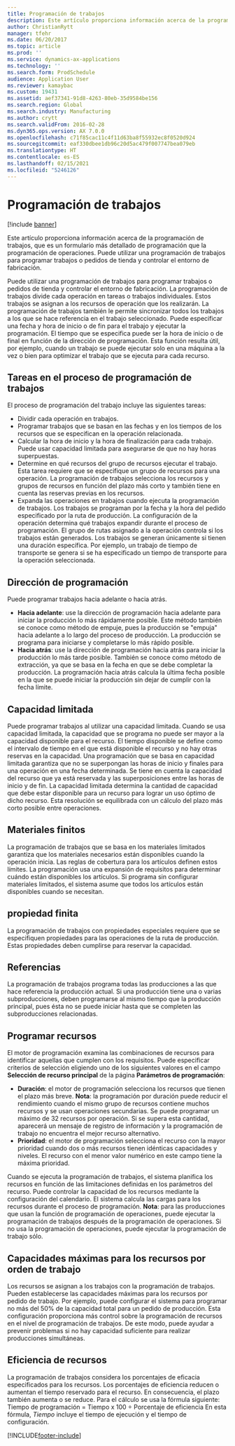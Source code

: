 ```yaml
---
title: Programación de trabajos
description: Este artículo proporciona información acerca de la programación de trabajos, que es un formulario más detallado de programación que la programación de operaciones. Puede utilizar una programación de trabajos para programar trabajos o pedidos de tienda y controlar el entorno de fabricación.
author: ChristianRytt
manager: tfehr
ms.date: 06/20/2017
ms.topic: article
ms.prod: ''
ms.service: dynamics-ax-applications
ms.technology: ''
ms.search.form: ProdSchedule
audience: Application User
ms.reviewer: kamaybac
ms.custom: 19431
ms.assetid: aef37341-91d8-4263-80eb-35d9584be156
ms.search.region: Global
ms.search.industry: Manufacturing
ms.author: crytt
ms.search.validFrom: 2016-02-28
ms.dyn365.ops.version: AX 7.0.0
ms.openlocfilehash: c71f85cac11c4f11d63ba8f55932ec8f0520d924
ms.sourcegitcommit: eaf330dbee1db96c20d5ac479f007747bea079eb
ms.translationtype: HT
ms.contentlocale: es-ES
ms.lasthandoff: 02/15/2021
ms.locfileid: "5246126"
---
```

# <a name="job-scheduling"></a>Programación de trabajos

[!include [banner](../includes/banner.md)]

Este artículo proporciona información acerca de la programación de trabajos, que es un formulario más detallado de programación que la programación de operaciones. Puede utilizar una programación de trabajos para programar trabajos o pedidos de tienda y controlar el entorno de fabricación.

Puede utilizar una programación de trabajos para programar trabajos o pedidos de tienda y controlar el entorno de fabricación. La programación de trabajos divide cada operación en tareas o trabajos individuales. Estos trabajos se asignan a los recursos de operación que los realizarán. La programación de trabajos también le permite sincronizar todos los trabajos a los que se hace referencia en el trabajo seleccionado. Puede especificar una fecha y hora de inicio o de fin para el trabajo y ejecutar la programación. El tiempo que se especifica puede ser la hora de inicio o de final en función de la dirección de programación. Esta función resulta útil, por ejemplo, cuando un trabajo se puede ejecutar solo en una máquina a la vez o bien para optimizar el trabajo que se ejecuta para cada recurso.

## <a name="tasks-in-the-job-scheduling-process"></a>Tareas en el proceso de programación de trabajos
El proceso de programación del trabajo incluye las siguientes tareas:

-   Dividir cada operación en trabajos.
-   Programar trabajos que se basan en las fechas y en los tiempos de los recursos que se especifican en la operación relacionada.
-   Calcular la hora de inicio y la hora de finalización para cada trabajo. Puede usar capacidad limitada para asegurarse de que no hay horas superpuestas.
-   Determine en qué recursos del grupo de recursos ejecutar el trabajo. Esta tarea requiere que se especifique un grupo de recursos para una operación. La programación de trabajos selecciona los recursos y grupos de recursos en función del plazo más corto y también tiene en cuenta las reservas previas en los recursos.
-   Expanda las operaciones en trabajos cuando ejecuta la programación de trabajos. Los trabajos se programan por la fecha y la hora del pedido especificado por la ruta de producción. La configuración de la operación determina qué trabajos expandir durante el proceso de programación. El grupo de rutas asignado a la operación controla si los trabajos están generados. Los trabajos se generan únicamente si tienen una duración específica. Por ejemplo, un trabajo de tiempo de transporte se genera si se ha especificado un tiempo de transporte para la operación seleccionada.

## <a name="scheduling-direction"></a>Dirección de programación
Puede programar trabajos hacia adelante o hacia atrás.

-   **Hacia adelante**: use la dirección de programación hacia adelante para iniciar la producción lo más rápidamente posible. Este método también se conoce como método de empuje, pues la producción se "empuja" hacia adelante a lo largo del proceso de producción. La producción se programa para iniciarse y completarse lo más rápido posible.
-   **Hacia atrás**: use la dirección de programación hacia atrás para iniciar la producción lo más tarde posible. También se conoce como método de extracción, ya que se basa en la fecha en que se debe completar la producción. La programación hacia atrás calcula la última fecha posible en la que se puede iniciar la producción sin dejar de cumplir con la fecha límite.

## <a name="finite-capacity"></a>Capacidad limitada
Puede programar trabajos al utilizar una capacidad limitada. Cuando se usa capacidad limitada, la capacidad que se programa no puede ser mayor a la capacidad disponible para el recurso. El tiempo disponible se define como el intervalo de tiempo en el que está disponible el recurso y no hay otras reservas en la capacidad. Una programación que se basa en capacidad limitada garantiza que no se superpongan las horas de inicio y finales para una operación en una fecha determinada. Se tiene en cuenta la capacidad del recurso que ya está reservada y las superposiciones entre las horas de inicio y de fin. La capacidad limitada determina la cantidad de capacidad que debe estar disponible para un recurso para lograr un uso óptimo de dicho recurso. Esta resolución se equilibrada con un cálculo del plazo más corto posible entre operaciones.

## <a name="finite-materials"></a>Materiales finitos
La programación de trabajos que se basa en los materiales limitados garantiza que los materiales necesarios están disponibles cuando la operación inicia. Las reglas de cobertura para los artículos definen estos límites. La programación usa una expansión de requisitos para determinar cuándo están disponibles los artículos. Si programa sin configurar materiales limitados, el sistema asume que todos los artículos están disponibles cuando se necesitan.

## <a name="finite-properties"></a>propiedad finita
La programación de trabajos con propiedades especiales requiere que se especifiquen propiedades para las operaciones de la ruta de producción. Estas propiedades deben cumplirse para reservar la capacidad.

## <a name="references"></a>Referencias
La programación de trabajos programa todas las producciones a las que hace referencia la producción actual. Si una producción tiene una o varias subproducciones, deben programarse al mismo tiempo que la producción principal, pues ésta no se puede iniciar hasta que se completen las subproducciones relacionadas.

## <a name="schedule-resources"></a>Programar recursos
El motor de programación examina las combinaciones de recursos para identificar aquellas que cumplen con los requisitos. Puede especificar criterios de selección eligiendo uno de los siguientes valores en el campo **Selección de recurso principal** de la página **Parámetros de programación**:

-   **Duración**: el motor de programación selecciona los recursos que tienen el plazo más breve. **Nota**: la programación por duración puede reducir el rendimiento cuando el mismo grupo de recursos contiene muchos recursos y se usan operaciones secundarias. Se puede programar un máximo de 32 recursos por operación. Si se supera esta cantidad, aparecerá un mensaje de registro de información y la programación de trabajo no encuentra el mejor recurso alternativo.
-   **Prioridad**: el motor de programación selecciona el recurso con la mayor prioridad cuando dos o más recursos tienen idénticas capacidades y niveles. El recurso con el menor valor numérico en este campo tiene la máxima prioridad.

Cuando se ejecuta la programación de trabajos, el sistema planifica los recursos en función de las limitaciones definidas en los parámetros del recurso. Puede controlar la capacidad de los recursos mediante la configuración del calendario. El sistema calcula las cargas para los recursos durante el proceso de programación. **Nota**: para las producciones que usan la función de programación de operaciones, puede ejecutar la programación de trabajos después de la programación de operaciones. Si no usa la programación de operaciones, puede ejecutar la programación de trabajo sólo.

## <a name="maximum-capacities-for-resources-per-job-order"></a>Capacidades máximas para los recursos por orden de trabajo
Los recursos se asignan a los trabajos con la programación de trabajos. Pueden establecerse las capacidades máximas para los recursos por pedido de trabajo. Por ejemplo, puede configurar el sistema para programar no más del 50% de la capacidad total para un pedido de producción. Esta configuración proporciona más control sobre la programación de recursos en el nivel de programación de trabajos. De este modo, puede ayudar a prevenir problemas si no hay capacidad suficiente para realizar producciones simultáneas.

## <a name="resource-efficiency"></a>Eficiencia de recursos
La programación de trabajos considera los porcentajes de eficacia especificados para los recursos. Los porcentajes de eficiencia reducen o aumentan el tiempo reservado para el recurso. En consecuencia, el plazo también aumenta o se reduce. Para el cálculo se usa la fórmula siguiente: Tiempo de programación = Tiempo x 100 ÷ Porcentaje de eficiencia En esta fórmula, *Tiempo* incluye el tiempo de ejecución y el tiempo de configuración.





[!INCLUDE[footer-include](../../includes/footer-banner.md)]